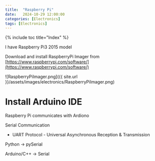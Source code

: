 ```yaml
---
title:  "Raspberry Pi"
date:   2024-10-29 12:00:00
categories: [Electronics] 
tags: [Electronics]
---
```

{% include toc title="Index" %}

I have Raspberry Pi3 2015 model

Download and install RaspberryPi Imager from [https://www.raspberrypi.com/software/](https://www.raspberrypi.com/software/)


![RaspberryPiImager.png]({{ site.url }}/assets/images/electronics/RaspberryPiImager.png)

# Install Arduino IDE

Raspberry Pi communicates with Ardiono

Serial Communication
- UART Protocol - Universal Asynchronous Reception & Transmission

Python -> pySerial 

Arduino/C++ -> Serial